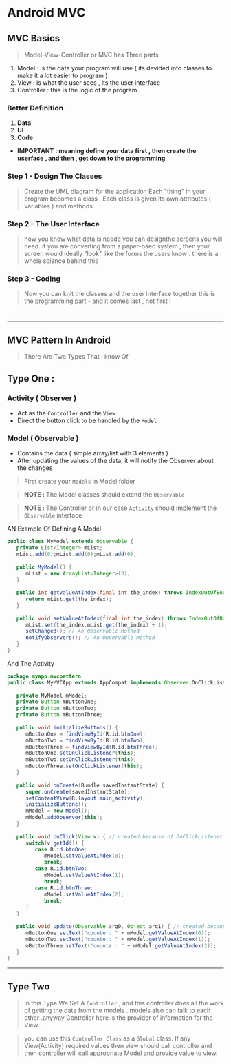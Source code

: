 # Android MVC
## MVC Basics

> Model-View-Controller or MVC has Three parts
1. Model : is the data your program will use ( its devided into classes to make it a lot easier to program )
1. View : is what the user sees , its the user interface
1. Controller : this is the logic of the program .
### **Better Definition**
1. **Data**
1. **UI**
1. **Code**
- **IMPORTANT : meaning define your data first , then create the userface , and then , get down to the programming**

### Step 1 - Design The Classes
> Create the UML diagram for the application
> Each "thing" in your program becomes a class .
> Each class is given its own attributes ( variables ) and methods


### Step 2 - The User Interface
> now you know what data is neede you can designthe screens you will need.
> if you are converting from a paper-baed system , then your screen would ideally "look" like the forms the users know .
> there is a whole science behind this

### Step 3 - Coding
> Now you can knit the classes and the user interface together
> this is the programming part - and it comes last , not first !





# 
# 
# 
---

## MVC Pattern In Android

> There Are Two Types That I know Of


## Type One :


### Activity ( Observer )
- Act as the `Controller` and the `View`
- Direct the button click to be handled by the `Model`

### Model ( Observable )
- Contains the data ( simple array/list with 3 elements )
- After updating the values of the data, it will notify the Observer about the changes

> First create your `Models` in Model folder

> **NOTE :** The Model classes should extend the `Observable`

> **NOTE :** The Controller or in our case `Activity` should implement the `Observable` interface

AN Example Of Defining A Model
```java
public class MyModel extends Observable {
   private List<Integer> mList;
   mList.add(0);mList.add(0);mList.add(0);
   
   public MyModel() {
      mList = new ArrayList<Integer>(3);
   }
   
   public int getValueAtIndex(final int the_index) throws IndexOutOfBoundsException {
      return mList.get(the_index);
   }
   
   public void setValueAtIndex(final int the_index) throws IndexOutOfBoundsException {
      mList.set(the_index,mList.get(the_index) + 1);
      setChanged(); // An Observable Method
      notifyObservers(); // An Observable Method
   }
}
```

And The Activity
```java
package myapp.mvcpattern
public class MyMVCApp extends AppCompat implements Observer,OnClickListener {
   
   private MyModel mModel;
   private Button mButtonOne;
   private Button mButtonTwo;
   private Button mButtonThree;
   
   public void initializeButtons() {
      mButtonOne = findViewById(R.id.btnOne);
      mButtonTwo = findViewById(R.id.btnTwo);
      mButtonThree = findViewById(R.id.btnThree);
      mButtonOne.setOnClickListener(this);
      mButtonTwo.setOnClickListener(this);
      mButtonThree.setOnClickListener(this);
   }
   
   public void onCreate(Bundle savedInstantState) {
      super.onCreate(savedInstantState);
      setContentView(R.layout.main_activity);
      initializeButtons();
      mModel = new Model();
      mModel.addObserver(this);
   }
   
   public void onClick(View v) { // created because of OnClickListener Interface
      switch(v.getId()) {
         case R.id.btnOne:
            mModel.setValueAtIndex(0);
            break;
         case R.id.btnTwo:
            mModel.setValueAtIndex(1);
            break;
         case R.id.btnThree:
            mModel.setValueAtIndex(2);
            break;
      }
   }
   
   public void update(Observable arg0, Object arg1) { // created because of Observer Interface
      mButtonOne.setText("counte : " + mModel.getValueAtIndex(0));
      mButtonTwo.setText("counte : " + mModel.getValueAtIndex(1));
      mButtonThree.setText("counte : " + mModel.getValueAtIndex(2));
   }
}
```

---

## Type Two

> In this Type We Set A `Controller` , and this controller does all the work of getting the data from the models . models also can talk to each other .anyway Controller here is the provider of information for the View .

> you can use this `Controller Class` as a `Global` class. If any View(Activity) required values then view should call controller and then controller will call appropriate Model and provide value to view.










